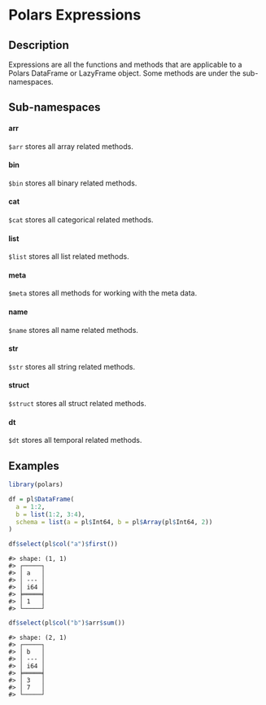 

# Polars Expressions

## Description

Expressions are all the functions and methods that are applicable to a
Polars DataFrame or LazyFrame object. Some methods are under the
sub-namespaces.

## Sub-namespaces

<h4>
arr
</h4>

<code style="white-space: pre;">$arr</code> stores all array related
methods.

<h4>
bin
</h4>

<code style="white-space: pre;">$bin</code> stores all binary related
methods.

<h4>
cat
</h4>

<code style="white-space: pre;">$cat</code> stores all categorical
related methods.

<h4>
list
</h4>

<code style="white-space: pre;">$list</code> stores all list related
methods.

<h4>
meta
</h4>

<code style="white-space: pre;">$meta</code> stores all methods for
working with the meta data.

<h4>
name
</h4>

<code style="white-space: pre;">$name</code> stores all name related
methods.

<h4>
str
</h4>

<code style="white-space: pre;">$str</code> stores all string related
methods.

<h4>
struct
</h4>

<code style="white-space: pre;">$struct</code> stores all struct related
methods.

<h4>
dt
</h4>

<code style="white-space: pre;">$dt</code> stores all temporal related
methods.

## Examples

``` r
library(polars)

df = pl$DataFrame(
  a = 1:2,
  b = list(1:2, 3:4),
  schema = list(a = pl$Int64, b = pl$Array(pl$Int64, 2))
)

df$select(pl$col("a")$first())
```

    #> shape: (1, 1)
    #> ┌─────┐
    #> │ a   │
    #> │ --- │
    #> │ i64 │
    #> ╞═════╡
    #> │ 1   │
    #> └─────┘

``` r
df$select(pl$col("b")$arr$sum())
```

    #> shape: (2, 1)
    #> ┌─────┐
    #> │ b   │
    #> │ --- │
    #> │ i64 │
    #> ╞═════╡
    #> │ 3   │
    #> │ 7   │
    #> └─────┘
